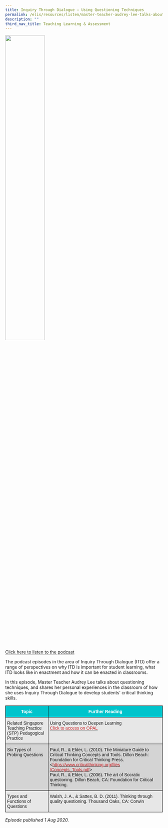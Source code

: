 ```yaml
---
title: Inquiry Through Dialogue – Using Questioning Techniques
permalink: /elis/resources/listen/master-teacher-audrey-lee-talks-about-questioning-techniques/
description: ""
third_nav_title: Teaching Learning & Assessment
---
```

<img src="/images/Inquiry%20Through%20Dialogue%20–%20Using%20Questioning%20Techniques.jpg" 
     style="width:50%">
		 
<a href="https://open.spotify.com/episode/06AuEd9woN3CPk6y79EvyP">Click here to listen to the podcast</a>

The podcast episodes in the area of Inquiry Through Dialogue (ITD) offer a range of perspectives on why ITD is important for student learning, what ITD looks like in enactment and how it can be enacted in classrooms.

In this episode, Master Teacher Audrey Lee talks about questioning techniques, and shares her personal experiences in the classroom of how she uses Inquiry Through Dialogue to develop students’ critical thinking skills.

<style type="text/css">
.tg  {border-collapse:collapse;border-spacing:0;}
.tg td{border-color:black;border-style:solid;border-width:1px;font-family:Arial, sans-serif;font-size:14px;
  overflow:hidden;padding:10px 5px;word-break:normal;}
.tg th{border-color:black;border-style:solid;border-width:1px;font-family:Arial, sans-serif;font-size:14px;
  font-weight:normal;overflow:hidden;padding:10px 5px;word-break:normal;}
.tg .tg-htg2{background-color:#00C4CC;color:#FFF;font-weight:bold;text-align:center;vertical-align:middle}
.tg .tg-ag2m{background-color:#E7E7E7;text-align:left;vertical-align:top}
.tg .tg-rfng{background-color:#D4D4D4;text-align:left;vertical-align:top}
</style>
<table class="tg">
<thead>
  <tr>
    <th class="tg-htg2"><span style="font-weight:600;color:#FFF;background-color:#00C4CC">Topic</span></th>
    <th class="tg-htg2"><span style="font-weight:600;color:#FFF;background-color:#00C4CC">Further Reading</span></th>
  </tr>
</thead>
<tbody>
  <tr>
    <td class="tg-ag2m">Related Singapore Teaching Practice (STP) Pedagogical Practice </td>
    <td class="tg-ag2m">Using Questions to Deepen Learning<br><a href="https://www.opal2.moe.edu.sg/csl/s/singapore-teaching-practice/wiki/page/view?title=Using+Questions+to+Deepen+Learning"><span style="color:#CA2126;background-color:transparent">Click to access on OPAL</span></a><br></td>
  </tr>
  <tr>
    <td class="tg-rfng">Six Types of Probing Questions <br></td>
    <td class="tg-rfng">Paul, R., &amp; Elder, L. (2010). The Miniature Guide to Critical Thinking Concepts and Tools. Dillon Beach: Foundation for Critical Thinking Press. &lt;<a href="https://www.criticalthinking.org/files/Concepts_Tools.pdf"><span style="color:#CA2126;background-color:transparent">https://www.criticalthinking.org/files</span></a><br><a href="https://www.criticalthinking.org/files/Concepts_Tools.pdf"><span style="color:#CA2126;background-color:transparent">/Concepts_Tools.pdf</span></a>&gt;<br>Paul, R., &amp; Elder, L. (2006). The art of Socratic questioning. Dillon Beach, CA: Foundation for Critical Thinking.</td>
  </tr>
  <tr>
    <td class="tg-ag2m">Types and Functions of Questions</td>
    <td class="tg-ag2m">Walsh, J. A., &amp; Sattes, B. D. (2011). Thinking through quality questioning. Thousand Oaks, CA: Corwin</td>
  </tr>
</tbody>
</table>

<em>Episode published 1 Aug 2020.</em>